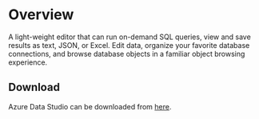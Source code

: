 # Overview

A light-weight editor that can run on-demand SQL queries, view and save results as text, JSON, or Excel. Edit data, organize your favorite database connections, and browse database objects in a familiar object browsing experience.

## Download

Azure Data Studio can be downloaded from [here](https://docs.microsoft.com/en-us/sql/azure-data-studio/download-azure-data-studio?view=sql-server-ver15).
